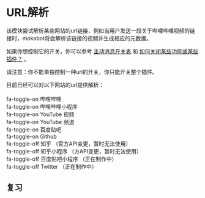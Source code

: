 # URL解析

该模块尝试解析某些网站的url链接，例如当用户发送一段关于哔哩哔哩视频的链接时，mokabot将会解析该链接的视频并生成相应的元数据。

如果你想控制它的开关，你可以参考 [主动消息开关表](../settings/positive_msg.md) 和 [如何关闭某些功能或某些插件？](../questions/how_close.md) 。

请注意：你不能单独控制一种url的开关，你只能开关整个插件。

目前已经可以对以下网站的url提供解析：
<br><br>
<v-icon>fa-toggle-on</v-icon> 哔哩哔哩
<br>
<v-icon>fa-toggle-on</v-icon> 哔哩哔哩小程序
<br>
<v-icon>fa-toggle-on</v-icon> YouTube 视频
<br>
<v-icon>fa-toggle-on</v-icon> YouTube 频道
<br>
<v-icon>fa-toggle-on</v-icon> 百度贴吧
<br>
<v-icon>fa-toggle-on</v-icon> Github
<br>
<v-icon>fa-toggle-off</v-icon> 知乎 （官方API变更，暂时无法使用）
<br>
<v-icon>fa-toggle-off</v-icon> 知乎小程序 （方API变更，暂时无法使用）
<br>
<v-icon>fa-toggle-off</v-icon> 百度贴吧小程序 （正在制作中）
<br>
<v-icon>fa-toggle-off</v-icon> Twitter （正在制作中）

## 复习

<ClientOnly>
  <Messenger :messages="[
    { position: 'right', msg: 'https://youtu.be/a-tQRKSF-I4' },
    { position: 'left', msg: '【封面.jpg】\n标题：【ピアノ】六兆年と一夜物語 楽譜にしてみた【楽譜配布】\n时间：2020-03-27 21:00:00(663天前)\n频道：ふぃくしのん / phyxinon\n描述：こんにちは。ふぃくしのんです。リクエストの多かった六兆年と一...\n:▶38457 👍:908 💬:41\n标签：六兆年;ピアノ;楽譜;譜面;採譜;sheet;score;スコア;弾いてみた;演奏;piano;ボカロ...' },
  ]"></Messenger>
</ClientOnly>
